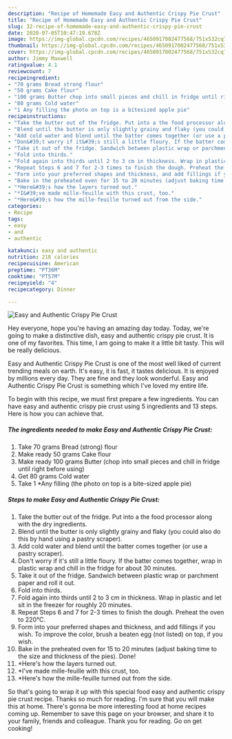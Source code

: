 ```yaml
---
description: "Recipe of Homemade Easy and Authentic Crispy Pie Crust"
title: "Recipe of Homemade Easy and Authentic Crispy Pie Crust"
slug: 32-recipe-of-homemade-easy-and-authentic-crispy-pie-crust
date: 2020-07-05T10:47:19.678Z
image: https://img-global.cpcdn.com/recipes/4650917002477568/751x532cq70/easy-and-authentic-crispy-pie-crust-recipe-main-photo.jpg
thumbnail: https://img-global.cpcdn.com/recipes/4650917002477568/751x532cq70/easy-and-authentic-crispy-pie-crust-recipe-main-photo.jpg
cover: https://img-global.cpcdn.com/recipes/4650917002477568/751x532cq70/easy-and-authentic-crispy-pie-crust-recipe-main-photo.jpg
author: Jimmy Maxwell
ratingvalue: 4.1
reviewcount: 7
recipeingredient:
- "70 grams Bread strong flour"
- "50 grams Cake flour"
- "100 grams Butter chop into small pieces and chill in fridge until right before using"
- "80 grams Cold water"
- "1 Any filling the photo on top is a bitesized apple pie"
recipeinstructions:
- "Take the butter out of the fridge. Put into a the food processor along with the dry ingredients."
- "Blend until the butter is only slightly grainy and flaky (you could also do this by hand using a pastry scraper)."
- "Add cold water and blend until the batter comes together (or use a pastry scraper)."
- "Don&#39;t worry if it&#39;s still a little floury. If the batter comes together, wrap in plastic wrap and chill in the fridge for about 30 minutes."
- "Take it out of the fridge. Sandwich between plastic wrap or parchment paper and roll it out."
- "Fold into thirds."
- "Fold again into thirds until 2 to 3 cm in thickness. Wrap in plastic and let sit in the freezer for roughly 20 minutes."
- "Repeat Steps 6 and 7 for 2-3 times to finish the dough. Preheat the oven to 220℃."
- "Form into your preferred shapes and thickness, and add fillings if you wish. To improve the color, brush a beaten egg (not listed) on top, if you wish."
- "Bake in the preheated oven for 15 to 20 minutes (adjust baking time to the size and thickness of the pies). Done!"
- "*Here&#39;s how the layers turned out."
- "*I&#39;ve made mille-feuille with this crust, too."
- "*Here&#39;s how the mille-feuille turned out from the side."
categories:
- Recipe
tags:
- easy
- and
- authentic

katakunci: easy and authentic 
nutrition: 218 calories
recipecuisine: American
preptime: "PT36M"
cooktime: "PT57M"
recipeyield: "4"
recipecategory: Dinner

---
```



![Easy and Authentic Crispy Pie Crust](https://img-global.cpcdn.com/recipes/4650917002477568/751x532cq70/easy-and-authentic-crispy-pie-crust-recipe-main-photo.jpg)

Hey everyone, hope you're having an amazing day today. Today, we're going to make a distinctive dish, easy and authentic crispy pie crust. It is one of my favorites. This time, I am going to make it a little bit tasty. This will be really delicious.

Easy and Authentic Crispy Pie Crust is one of the most well liked of current trending meals on earth. It's easy, it is fast, it tastes delicious. It is enjoyed by millions every day. They are fine and they look wonderful. Easy and Authentic Crispy Pie Crust is something which I've loved my entire life.




To begin with this recipe, we must first prepare a few ingredients. You can have easy and authentic crispy pie crust using 5 ingredients and 13 steps. Here is how you can achieve that.

##### The ingredients needed to make Easy and Authentic Crispy Pie Crust:

1. Take 70 grams Bread (strong) flour
1. Make ready 50 grams Cake flour
1. Make ready 100 grams Butter (chop into small pieces and chill in fridge until right before using)
1. Get 80 grams Cold water
1. Take 1 *Any filling (the photo on top is a bite-sized apple pie)




##### Steps to make Easy and Authentic Crispy Pie Crust:

1. Take the butter out of the fridge. Put into a the food processor along with the dry ingredients.
1. Blend until the butter is only slightly grainy and flaky (you could also do this by hand using a pastry scraper).
1. Add cold water and blend until the batter comes together (or use a pastry scraper).
1. Don&#39;t worry if it&#39;s still a little floury. If the batter comes together, wrap in plastic wrap and chill in the fridge for about 30 minutes.
1. Take it out of the fridge. Sandwich between plastic wrap or parchment paper and roll it out.
1. Fold into thirds.
1. Fold again into thirds until 2 to 3 cm in thickness. Wrap in plastic and let sit in the freezer for roughly 20 minutes.
1. Repeat Steps 6 and 7 for 2-3 times to finish the dough. Preheat the oven to 220℃.
1. Form into your preferred shapes and thickness, and add fillings if you wish. To improve the color, brush a beaten egg (not listed) on top, if you wish.
1. Bake in the preheated oven for 15 to 20 minutes (adjust baking time to the size and thickness of the pies). Done!
1. *Here&#39;s how the layers turned out.
1. *I&#39;ve made mille-feuille with this crust, too.
1. *Here&#39;s how the mille-feuille turned out from the side.




So that's going to wrap it up with this special food easy and authentic crispy pie crust recipe. Thanks so much for reading. I'm sure that you will make this at home. There's gonna be more interesting food at home recipes coming up. Remember to save this page on your browser, and share it to your family, friends and colleague. Thank you for reading. Go on get cooking!

